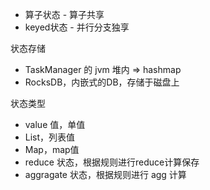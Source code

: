 - 算子状态 - 算子共享
- keyed状态 - 并行分支独享



状态存储

- TaskManager 的 jvm 堆内 => hashmap
- RocksDB，内嵌式的DB，存储于磁盘上



状态类型

- value 值，单值
- List，列表值
- Map，map值
- reduce 状态，根据规则进行reduce计算保存
- aggragate 状态，根据规则进行 agg 计算



